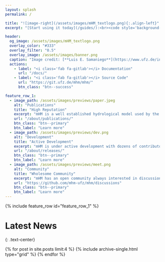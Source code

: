 ```yaml
---
layout: splash
permalink: /

title: "![image-right](/assets/images/mHM_textlogo.png){:.align-left}"
excerpt: "[Start using it today](/guides/):<br><code style='background-color:#00579d;'>conda install mhm</code>"

header:
  og_image: /assets/images/mHM_textlogo.png
  overlay_color: "#333"
  overlay_filter: "0.5"
  overlay_image: /assets/images/banner.png
  caption: "Image credit: [**Luis E. Samaniego**](https://www.ufz.de/index.php?en=38094)"
  actions:
    - label: "<i class='fab fa-gitlab'></i> Documentation"
      url: "/docs/"
    - label: "<i class='fab fa-gitlab'></i> Source Code"
      url: "https://git.ufz.de/mhm/mhm/"
      btn_class: "btn--success"

feature_row_1:
  - image_path: /assets/images/previews/paper.jpeg
    alt: "Publications"
    title: "High Reputation"
    excerpt: "mHM is a well established hydrological model used by the scientific community."
    url: "/about/publications/"
    btn_class: "btn--primary"
    btn_label: "Learn more"
  - image_path: /assets/images/previews/dev.png
    alt: "Development"
    title: "Active Development"
    excerpt: "mHM is under active development with dozens of contributors."
    url: "/about/releases/"
    btn_class: "btn--primary"
    btn_label: "Learn more"
  - image_path: /assets/images/previews/meet.png
    alt: "Community"
    title: "Wholesome Community"
    excerpt: "mHM has an open community always interested in discussions."
    url: "https://github.com/mhm-ufz/mhm/discussions"
    btn_class: "btn--primary"
    btn_label: "Learn more"
---
```


{% include feature_row id="feature_row_1" %}

# Latest News
{: .text-center}
<div class="grid__wrapper">
  {% for post in site.posts limit:4 %}
    {% include archive-single.html type="grid" %}
  {% endfor %}
</div>
